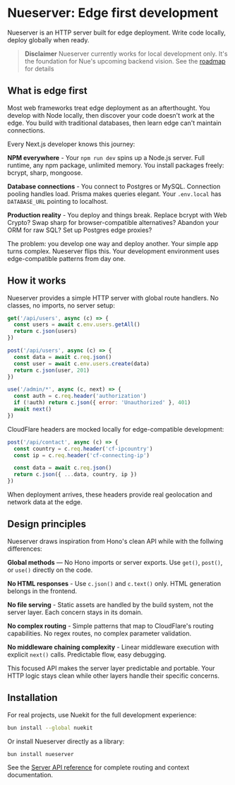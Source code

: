 
# Nueserver: Edge first development
Nueserver is an HTTP server built for edge deployment. Write code locally, deploy globally when ready.

> **Disclaimer** Nueserver currently works for local development only. It's the foundation for Nue's upcoming backend vision. See the [roadmap](https://nuejs.org/docs/roadmap) for details

## What is edge first
Most web frameworks treat edge deployment as an afterthought. You develop with Node locally, then discover your code doesn't work at the edge. You build with traditional databases, then learn edge can't maintain connections.

Every Next.js developer knows this journey:

**NPM everywhere** - Your `npm run dev` spins up a Node.js server. Full runtime, any npm package, unlimited memory. You install packages freely: bcrypt, sharp, mongoose.

**Database connections** - You connect to Postgres or MySQL. Connection pooling handles load. Prisma makes queries elegant. Your `.env.local` has `DATABASE_URL` pointing to localhost.

**Production reality** - You deploy and things break. Replace bcrypt with Web Crypto? Swap sharp for browser-compatible alternatives? Abandon your ORM for raw SQL? Set up Postgres edge proxies?

The problem: you develop one way and deploy another. Your simple app turns complex. Nueserver flips this. Your development environment uses edge-compatible patterns from day one.


## How it works
Nueserver provides a simple HTTP server with global route handlers. No classes, no imports, no server setup:

```javascript
get('/api/users', async (c) => {
  const users = await c.env.users.getAll()
  return c.json(users)
})

post('/api/users', async (c) => {
  const data = await c.req.json()
  const user = await c.env.users.create(data)
  return c.json(user, 201)
})

use('/admin/*', async (c, next) => {
  const auth = c.req.header('authorization')
  if (!auth) return c.json({ error: 'Unauthorized' }, 401)
  await next()
})
```

CloudFlare headers are mocked locally for edge-compatible development:

```javascript
post('/api/contact', async (c) => {
  const country = c.req.header('cf-ipcountry')
  const ip = c.req.header('cf-connecting-ip')

  const data = await c.req.json()
  return c.json({ ...data, country, ip })
})
```

When deployment arrives, these headers provide real geolocation and network data at the edge.


## Design principles
Nueserver draws inspiration from Hono's clean API while with the follwing differences:

**Global methods** — No Hono imports or server exports. Use `get()`, `post()`, or `use()` directly on the code.

**No HTML responses** - Use `c.json()` and `c.text()` only. HTML generation belongs in the frontend.

**No file serving** - Static assets are handled by the build system, not the server layer. Each concern stays in its domain.

**No complex routing** - Simple patterns that map to CloudFlare's routing capabilities. No regex routes, no complex parameter validation.

**No middleware chaining complexity** - Linear middleware execution with explicit `next()` calls. Predictable flow, easy debugging.

This focused API makes the server layer predictable and portable. Your HTTP logic stays clean while other layers handle their specific concerns.

## Installation

For real projects, use Nuekit for the full development experience:

```bash
bun install --global nuekit
```

Or install Nueserver directly as a library:

```bash
bun install nueserver
```

See the [Server API reference](https://nuejs.org/docs/server-api) for complete routing and context documentation.

